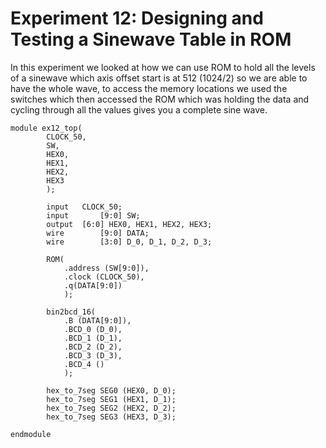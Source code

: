 # Experiment 12: Designing and Testing	a	Sinewave Table in ROM

In this experiment we looked at how we can use ROM to hold all the levels of a sinewave which axis offset start is at 512 (1024/2) so we are able to have the whole wave, to access the memory locations we used the switches which then accessed the ROM which was holding the data and cycling through all the values gives you a complete sine wave.

    module ex12_top(
			CLOCK_50,
			SW,
			HEX0,
			HEX1,
			HEX2,
			HEX3
			);
			
			input 	CLOCK_50;
			input		[9:0] SW;
			output	[6:0] HEX0, HEX1, HEX2, HEX3;
			wire		[9:0] DATA;
			wire		[3:0] D_0, D_1, D_2, D_3;
			
			ROM(
				.address (SW[9:0]),
				.clock (CLOCK_50),
				.q(DATA[9:0])
				);
				
			bin2bcd_16(
				.B (DATA[9:0]),
				.BCD_0 (D_0),
				.BCD_1 (D_1),
				.BCD_2 (D_2),
				.BCD_3 (D_3),
				.BCD_4 ()
				);
				
			hex_to_7seg SEG0 (HEX0, D_0);
			hex_to_7seg SEG1 (HEX1, D_1);
			hex_to_7seg SEG2 (HEX2, D_2);
			hex_to_7seg SEG3 (HEX3, D_3);
			
    endmodule
